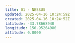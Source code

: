 ```yaml
---
title: 01 - NESSUS
updated: 2025-04-16 10:24:59Z
created: 2025-04-16 10:24:52Z
latitude: -33.78668940
longitude: 150.95264980
altitude: 0.0000
---
```


